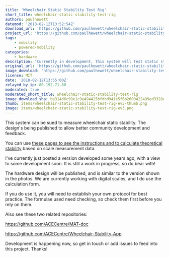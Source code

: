 ```yaml
---
title: 'Wheelchair Static Stability Test Rig'
short_title: wheelchair-static-stability-test-rig
authors: paulhewett
datemod: '2018-02-12T13:52:54Z'
download_url: 'https://github.com/paulhewett/wheelchair-static-stability-test-rig/releases'
project_url: 'https://github.com/paulhewett/wheelchair-static-stability-test-rig'
tags:
    - mobility
    - powered-mobility
categories:
    - hardware
description: 'Currently in development, this system will test static stability of powered and manual wheelchair using load cells.'
original_url: 'https://github.com/paulhewett/wheelchair-static-stability-test-rig'
image_download: 'https://github.com/paulhewett/wheelchair-stability-test-rig/raw/master/Wheelchair%20Static%20Stability%20Test%20Rig.jpg?raw=true'
license: MIT
date: '2018-02-12T13:55:00Z'
relayed_by_ip: 80.192.71.80
moderated: true
moderated_short_title: wheelchair-static-stability-test-rig
image_download_sha: ba314d6c99e1c9e494425bfdbd941e5f6b2600422499ed3328e7c63fa56eb433
thumb: items/wheelchair-static-stability-test-rig-ev3-thumb.png
image: items/wheelchair-static-stability-test-rig-ev3.png
---
```

This system can be sued to measure wheelchair static stability. The design's being published to allow better community development and feedback.

You can use [these pages to see the instructions and to calculate theoretical stability](https://paulhewett.github.io/wheelchair-static-stability-test-rig/) based on scale measurement data.

I've currently just posted a version developed some years ago, with a view to some development soon. It is still a work in progress, so do bear with!

The hardware design will be published, and is similar to the version shown in the photos. We are currently working with digital scales, and I do use the calculation form.

If you do use it, you will need to establish your own protocol for best practice. The formulae used need checking, so check them first before you rely on them. 

Also see these two related repositories:

https://github.com/ACECentre/MAT-doc

https://github.com/ACECentre/Wheelchair-Stability-App

Development is happening now, so get in touch or add issues to feed into this project. Thanks!
